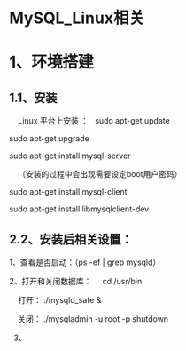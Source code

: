 MySQL_Linux相关
====
# 1、环境搭建
## 1.1、安装
  
   Linux 平台上安装 ：
   
   sudo apt-get update
   
   sudo apt-get upgrade
   
   sudo apt-get install mysql-server
   
   
   （安装的过程中会出现需要设定boot用户密码）
   
   
   sudo apt-get install mysql-client 
   
   sudo apt-get install libmysqlclient-dev


## 2.2、安装后相关设置：
  
  1、查看是否启动：（ps -ef | grep mysqld）
 
  2、打开和关闭数据库：
  
     cd /usr/bin
  
     打开：  ./mysqld_safe &
     
     关闭：  ./mysqladmin -u root -p shutdown
     
   3、



